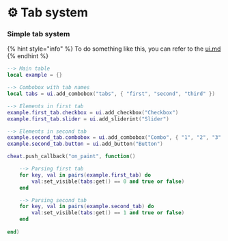 # ⚙ Tab system

### Simple tab system

{% hint style="info" %}
To do something like this, you can refer to the [ui.md](../../documentation/variables/ui.md "mention")
{% endhint %}

```lua
--> Main table
local example = {}

--> Combobox with tab names
local tabs = ui.add_combobox("tabs", { "first", "second", "third" })

--> Elements in first tab
example.first_tab.checkbox = ui.add_checkbox("Checkbox")
example.first_tab.slider = ui.add_sliderint("Slider")

--> Elements in second tab
example.second_tab.combobox = ui.add_combobox("Combo", { "1", "2", "3" })
example.second_tab.button = ui.add_button("Button")

cheat.push_callback("on_paint", function()

    --> Parsing first tab
    for key, val in pairs(example.first_tab) do
        val:set_visible(tabs:get() == 0 and true or false)
    end

    --> Parsing second tab
    for key, val in pairs(example.second_tab) do
        val:set_visible(tabs:get() == 1 and true or false)
    end
    
end)
```
